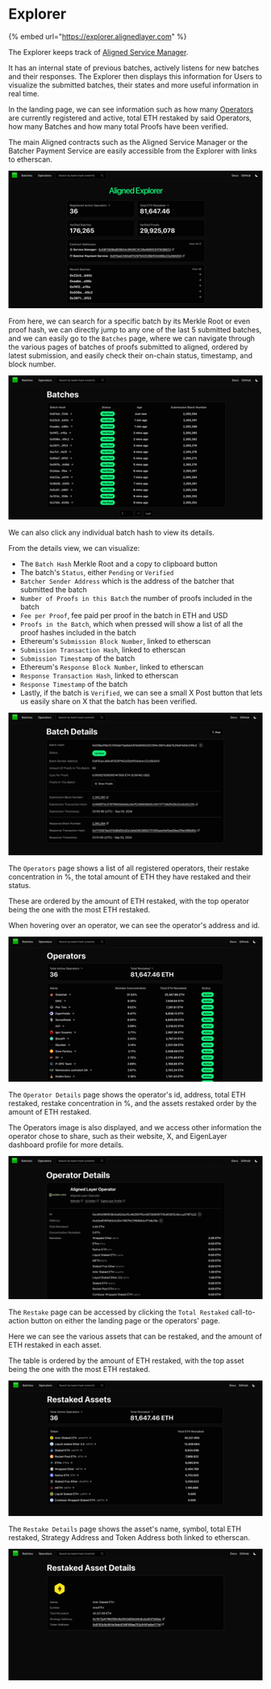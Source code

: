 # Explorer

{% embed url="https://explorer.alignedlayer.com" %}

The Explorer keeps track of [Aligned Service Manager](./3_service_manager_contract.md).

It has an internal state of previous batches, actively listens for new batches and their responses. The Explorer then displays this information for Users to visualize the submitted batches, their states and more useful information in real time.

In the landing page,
we can see information such as how many [Operators](./4_operator.md) are currently registered and active,
total ETH restaked by said Operators, how many Batches and how many total Proofs have been verified.

The main Aligned contracts such as the Aligned Service Manager or the Batcher Payment Service are easily accessible 
from the Explorer with links to etherscan.

![Figure 1: Explorer Landing Page](../../images/explorer-landing-page.png)

From here, we can search for a specific batch by its Merkle Root or even proof hash, 
we can directly jump to any one of the last 5 submitted batches, and we can easily go to the `Batches` page, 
where we can navigate through the various pages of batches of proofs submitted to aligned, ordered by latest submission, 
and easily check their on-chain status, timestamp, and block number.

![Figure 2: Explorer Batches Page](../../images/explorer-latest-batches.png)

We can also click any individual batch hash to view its details.

From the details view, we can visualize:

- The `Batch Hash` Merkle Root and a copy to clipboard button
- The batch's `Status`, either `Pending` or `Verified`
- `Batcher Sender Address` which is the address of the batcher that submitted the batch
- `Number of Proofs in this Batch` the number of proofs included in the batch
- `Fee per Proof`, fee paid per proof in the batch in ETH and USD
- `Proofs in the Batch`, which when pressed will show a list of all the proof hashes included in the batch
- Ethereum's `Submission Block Number`, linked to etherscan
- `Submission Transaction Hash`, linked to etherscan
- `Submission Timestamp` of the batch
- Ethereum's `Response Block Number`, linked to etherscan
- `Response Transaction Hash`, linked to etherscan
- `Response Timestamp` of the batch
- Lastly, if the batch is `Verified`, we can see a small X Post button that lets us easily share on X that the batch has been verified.

![Figure 3: Explorer Batch Details Page](../../images/explorer-batch-details.png)

The `Operators` page shows a list of all registered operators,
their restake concentration in %, the total amount of ETH they have restaked and their status.

These are ordered by the amount of ETH restaked, with the top operator being the one with the most ETH restaked.

When hovering over an operator, we can see the operator's address and id.

![Figure 4: Explorer Operators Page](../../images/explorer-operators.png)

The `Operator Details` page shows the operator's id, address, total ETH restaked, 
restake concentration in %, and the assets restaked order by the amount of ETH restaked.

The Operators image is also displayed, and we access other information the operator chose to share, such as their 
website, X, and EigenLayer dashboard profile for more details.

![Figure 5: Explorer Operator Detail Page](../../images/explorer-operator-detail.png)

The `Restake` page can be accessed by clicking the `Total Restaked` call-to-action button on either the landing page or
the operators' page.

Here we can see the various assets that can be restaked, and the amount of ETH restaked in each asset.

The table is ordered by the amount of ETH restaked, with the top asset being the one with the most ETH restaked.

![Figure 6: Explorer Restake Page](../../images/explorer-restake.png)

The `Restake Details` page shows the asset's name,
symbol, total ETH restaked, Strategy Address and Token Address both linked to etherscan.

![Figure 7: Explorer Restake Detail Page](../../images/explorer-restake-detail.png)
